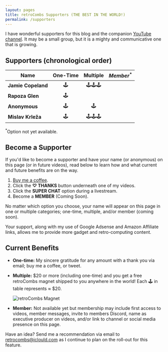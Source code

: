 ```yaml
---
layout: pages
title: retroCombs Supporters (THE BEST IN THE WORLD!)
permalink: /supporters
---
```


<!--
img class="category" src="http://www.stevencombs.com/images/design/about.svg" width="20%" />
-->

I have wonderful supporters for this blog and the companion [YouTube channel](https://www.youtube.com/stevencombs). It may be a small group, but it is a mighty and communicative one that is growing.

## Supporters (chronological order)

**Name**           | **One-Time** |  **Multiple**  | *Member*<sup>*</sup>
---------------|:--------:|:----------:|:-----:
**Jamie Copeland** |    🕹️    |    🕹️🕹️🕹️   |
**Rapoza Glen**    |    🕹️    |          |
**Anonymous** | 🕹️    |    🕹️   |
**Mislav Krleža**  |    🕹️    | 🕹️🕹️🕹️ |

<sup>*</sup>Option not yet available.

## Become a Supporter

If you'd like to become a supporter and have your name (or anonymous) on this page (or in future videos), read below to learn how and what current and future benefits are on the way.

1. [Buy me a coffee](https://www.buymeacoffee.com/retrocombs).
2. Click the **♡ THANKS** button underneath one of my videos.
3. Click the **SUPER CHAT** option during a livestream.
4. Become a **MEMBER** (Coming Soon).

No matter which option you choose, your name will appear on this page in one or multiple categories; one-time, multiple, and/or member (coming soon).

Your support, along with my use of Google Adsense and Amazon Affiliate links, allows me to provide more gadget and retro-computing content.

## Current Benefits

- **One-time:** My sincere gratitude for any amount with a thank you via email; buy me a coffee, or tweet.
- **Multiple:** $20 or more (including one-time) and you get a free retroCombs magnet shipped to you anywhere in the world! Each 🕹️ in table represents ≈ $20.

    ![retroCombs Magnet](https://www.stevencombs.com/images/design/magnet.png)

- **Member:** Not available yet but membership may include first access to videos, member messages, invite to members Discord, name as executive producer on videos, and/or link to channel or social media presence on this page.

Have an idea? Send me a recommendation via email to <retrocombs@iclould.com> as I continue to plan on the roll-out for this feature.